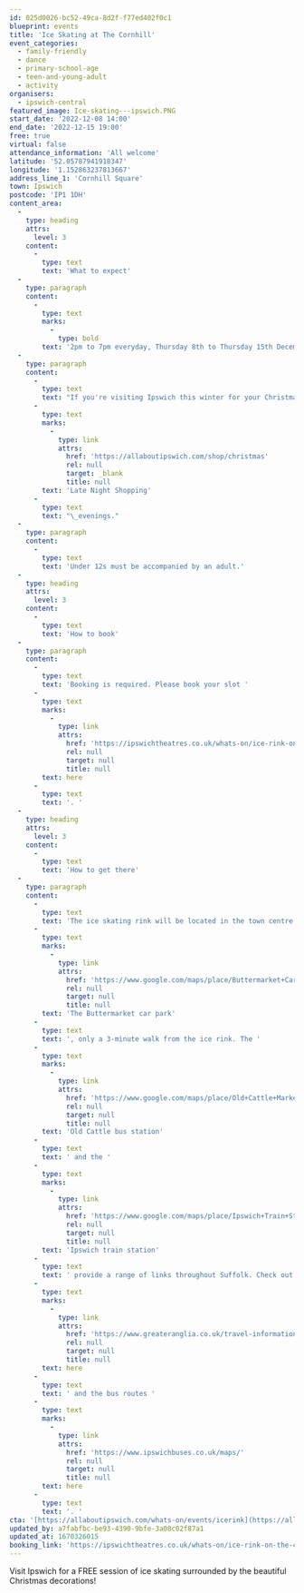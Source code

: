 ```yaml
---
id: 025d0026-bc52-49ca-8d2f-f77ed402f0c1
blueprint: events
title: 'Ice Skating at The Cornhill'
event_categories:
  - family-friendly
  - dance
  - primary-school-age
  - teen-and-young-adult
  - activity
organisers:
  - ipswich-central
featured_image: Ice-skating---ipswich.PNG
start_date: '2022-12-08 14:00'
end_date: '2022-12-15 19:00'
free: true
virtual: false
attendance_information: 'All welcome'
latitude: '52.05787941918347'
longitude: '1.152863237813667'
address_line_1: 'Cornhill Square'
town: Ipswich
postcode: 'IP1 1DH'
content_area:
  -
    type: heading
    attrs:
      level: 3
    content:
      -
        type: text
        text: 'What to expect'
  -
    type: paragraph
    content:
      -
        type: text
        marks:
          -
            type: bold
        text: '2pm to 7pm everyday, Thursday 8th to Thursday 15th December 2022'
  -
    type: paragraph
    content:
      -
        type: text
        text: "If you're visiting Ipswich this winter for your Christmas shopping, make an evening of it and enjoy a spot of skating on the Cornhill as a FREE Ice Rink will be operating for\_7 days only; including a weekend and\_two\_"
      -
        type: text
        marks:
          -
            type: link
            attrs:
              href: 'https://allaboutipswich.com/shop/christmas'
              rel: null
              target: _blank
              title: null
        text: 'Late Night Shopping'
      -
        type: text
        text: "\_evenings."
  -
    type: paragraph
    content:
      -
        type: text
        text: 'Under 12s must be accompanied by an adult.'
  -
    type: heading
    attrs:
      level: 3
    content:
      -
        type: text
        text: 'How to book'
  -
    type: paragraph
    content:
      -
        type: text
        text: 'Booking is required. Please book your slot '
      -
        type: text
        marks:
          -
            type: link
            attrs:
              href: 'https://ipswichtheatres.co.uk/whats-on/ice-rink-on-the-cornhill/'
              rel: null
              target: null
              title: null
        text: here
      -
        type: text
        text: '. '
  -
    type: heading
    attrs:
      level: 3
    content:
      -
        type: text
        text: 'How to get there'
  -
    type: paragraph
    content:
      -
        type: text
        text: 'The ice skating rink will be located in the town centre of Ipswich. The closest parking is '
      -
        type: text
        marks:
          -
            type: link
            attrs:
              href: 'https://www.google.com/maps/place/Buttermarket+Car+Park/@52.0564429,1.1520566,16.86z/data=!3m1!5s0x47d9a02cec5b27cd:0x7edf0a3a5fc6ee6c!4m13!1m7!3m6!1s0x47d9a02cd6ef1ed1:0xc5625ecdb8fbf5e0!2sIpswich+Cornhill,+Ipswich+IP1+1AQ!3b1!8m2!3d52.0578539!4d1.1528611!3m4!1s0x47d9a02cf0e3670b:0x13057689f8c54482!8m2!3d52.0561353!4d1.1534447'
              rel: null
              target: null
              title: null
        text: 'The Buttermarket car park'
      -
        type: text
        text: ', only a 3-minute walk from the ice rink. The '
      -
        type: text
        marks:
          -
            type: link
            attrs:
              href: 'https://www.google.com/maps/place/Old+Cattle+Market/@52.0556065,1.1546499,21z/data=!4m5!3m4!1s0x47d9a02c7c95b285:0xb473f69f4c360b6f!8m2!3d52.0556172!4d1.1547904'
              rel: null
              target: null
              title: null
        text: 'Old Cattle bus station'
      -
        type: text
        text: ' and the '
      -
        type: text
        marks:
          -
            type: link
            attrs:
              href: 'https://www.google.com/maps/place/Ipswich+Train+Station,+A137,+Ipswich+IP2+8AL/@52.0511654,1.1420362,17.52z/data=!4m5!3m4!1s0x47d9a0312722fddd:0xf0540b8032c48d45!8m2!3d52.0506298!4d1.1426302'
              rel: null
              target: null
              title: null
        text: 'Ipswich train station'
      -
        type: text
        text: ' provide a range of links throughout Suffolk. Check out the Ipswich train routes '
      -
        type: text
        marks:
          -
            type: link
            attrs:
              href: 'https://www.greateranglia.co.uk/travel-information/station-information/ips'
              rel: null
              target: null
              title: null
        text: here
      -
        type: text
        text: ' and the bus routes '
      -
        type: text
        marks:
          -
            type: link
            attrs:
              href: 'https://www.ipswichbuses.co.uk/maps/'
              rel: null
              target: null
              title: null
        text: here
      -
        type: text
        text: '. '
cta: '[https://allaboutipswich.com/whats-on/events/icerink](https://allaboutipswich.com/whats-on/events/icerink)'
updated_by: a7fabfbc-be93-4390-9bfe-3a08c02f87a1
updated_at: 1670326015
booking_link: 'https://ipswichtheatres.co.uk/whats-on/ice-rink-on-the-cornhill/'
---
```

Visit Ipswich for a FREE session of ice skating surrounded by the beautiful Christmas decorations!